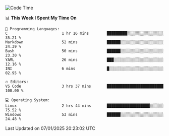 
<!--START_SECTION:waka-->
![Code Time](http://img.shields.io/badge/Code%20Time-735%20hrs-blue)

📊 **This Week I Spent My Time On** 

```text
💬 Programming Languages: 
C                        1 hr 16 mins        █████████░░░░░░░░░░░░░░░░   35.21 % 
Markdown                 52 mins             ██████░░░░░░░░░░░░░░░░░░░   24.39 % 
Bash                     50 mins             ██████░░░░░░░░░░░░░░░░░░░   23.30 % 
YAML                     26 mins             ███░░░░░░░░░░░░░░░░░░░░░░   12.16 % 
INI                      6 mins              █░░░░░░░░░░░░░░░░░░░░░░░░   02.95 % 

🔥 Editors: 
VS Code                  3 hrs 37 mins       █████████████████████████   100.00 % 

💻 Operating System: 
Linux                    2 hrs 44 mins       ███████████████████░░░░░░   75.52 % 
Windows                  53 mins             ██████░░░░░░░░░░░░░░░░░░░   24.48 % 
```


 Last Updated on 07/01/2025 20:23:02 UTC
<!--END_SECTION:waka-->

